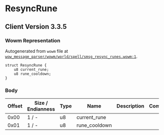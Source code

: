 # ResyncRune

## Client Version 3.3.5

### Wowm Representation

Autogenerated from `wowm` file at [`wow_message_parser/wowm/world/spell/smsg_resync_runes.wowm:1`](https://github.com/gtker/wow_messages/tree/main/wow_message_parser/wowm/world/spell/smsg_resync_runes.wowm#L1).
```rust,ignore
struct ResyncRune {
    u8 current_rune;
    u8 rune_cooldown;
}
```
### Body

| Offset | Size / Endianness | Type | Name | Description | Comment |
| ------ | ----------------- | ---- | ---- | ----------- | ------- |
| 0x00 | 1 / - | u8 | current_rune |  |  |
| 0x01 | 1 / - | u8 | rune_cooldown |  |  |

